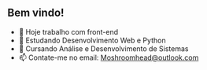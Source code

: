 ## Bem vindo!


- 🔭 Hoje trabalho com front-end
- 🌱 Estudando Desenvolvimento Web e Python
- 👯 Cursando Análise e Desenvolvimento de Sistemas
- 📫 Contate-me no email: Moshroomhead@outlook.com

